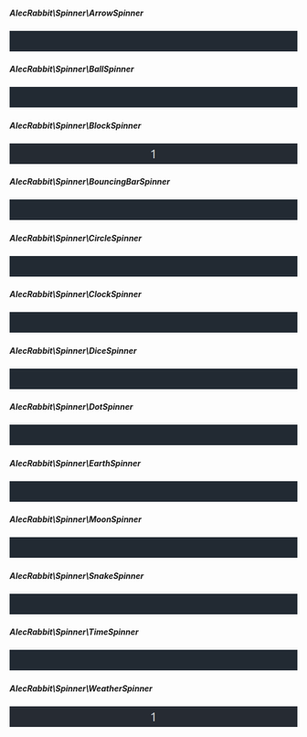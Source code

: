 ##### AlecRabbit\Spinner\ArrowSpinner
<img alt="Arrow spinner" src="./images/gifs/spinners/s_arrow.gif">

##### AlecRabbit\Spinner\BallSpinner
<img alt="Arrow spinner" src="./images/gifs/spinners/s_ball.gif">

##### AlecRabbit\Spinner\BlockSpinner
<img alt="Arrow spinner" src="./images/gifs/spinners/s_block.gif">

##### AlecRabbit\Spinner\BouncingBarSpinner
<img alt="Arrow spinner" src="./images/gifs/spinners/s_bouncing_bar.gif">

##### AlecRabbit\Spinner\CircleSpinner
<img alt="Arrow spinner" src="./images/gifs/spinners/s_circle.gif">

##### AlecRabbit\Spinner\ClockSpinner
<img alt="Arrow spinner" src="./images/gifs/spinners/s_clock.gif">

##### AlecRabbit\Spinner\DiceSpinner
<img alt="Arrow spinner" src="./images/gifs/spinners/s_dice.gif">

##### AlecRabbit\Spinner\DotSpinner
<img alt="Arrow spinner" src="./images/gifs/spinners/s_dot.gif">

##### AlecRabbit\Spinner\EarthSpinner
<img alt="Arrow spinner" src="./images/gifs/spinners/s_earth.gif">

##### AlecRabbit\Spinner\MoonSpinner
<img alt="Arrow spinner" src="./images/gifs/spinners/s_moon.gif">

##### AlecRabbit\Spinner\SnakeSpinner
<img alt="Arrow spinner" src="./images/gifs/spinners/s_snake.gif">


##### AlecRabbit\Spinner\TimeSpinner
<img alt="Arrow spinner" src="./images/gifs/spinners/s_time.gif">

##### AlecRabbit\Spinner\WeatherSpinner
<img alt="Arrow spinner" src="./images/gifs/spinners/s_weather.gif">
